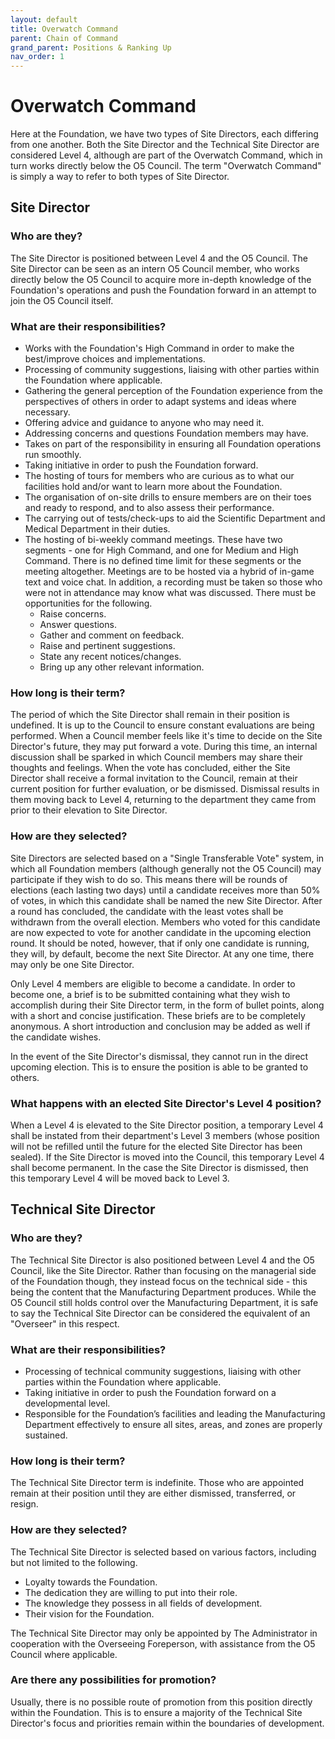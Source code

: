 ```yaml
---
layout: default
title: Overwatch Command
parent: Chain of Command
grand_parent: Positions & Ranking Up
nav_order: 1
---
```


# Overwatch Command
Here at the Foundation, we have two types of Site Directors, each differing from one another. Both the Site Director and the Technical Site Director are considered Level 4, although are part of the Overwatch Command, which in turn works directly below the O5 Council. The term "Overwatch Command" is simply a way to refer to both types of Site Director.

## Site Director
### Who are they?
The Site Director is positioned between Level 4 and the O5 Council. The Site Director can be seen as an intern O5 Council member, who works directly below the O5 Council to acquire more in-depth knowledge of the Foundation's operations and push the Foundation forward in an attempt to join the O5 Council itself.

### What are their responsibilities?
- Works with the Foundation's High Command in order to make the best/improve choices and implementations.
- Processing of community suggestions, liaising with other parties within the Foundation where applicable.
- Gathering the general perception of the Foundation experience from the perspectives of others in order to adapt systems and ideas where necessary.
- Offering advice and guidance to anyone who may need it.
- Addressing concerns and questions Foundation members may have.
- Takes on part of the responsibility in ensuring all Foundation operations run smoothly.
- Taking initiative in order to push the Foundation forward.
- The hosting of tours for members who are curious as to what our facilities hold and/or want to learn more about the Foundation.
- The organisation of on-site drills to ensure members are on their toes and ready to respond, and to also assess their performance.
- The carrying out of tests/check-ups to aid the Scientific Department and Medical Department in their duties.
- The hosting of bi-weekly command meetings. These have two segments - one for High Command, and one for Medium and High Command. There is no defined time limit for these segments or the meeting altogether. Meetings are to be hosted via a hybrid of in-game text and voice chat. In addition, a recording must be taken so those who were not in attendance may know what was discussed. There must be opportunities for the following.
    - Raise concerns.
    - Answer questions.
    - Gather and comment on feedback.
    - Raise and pertinent suggestions.
    - State any recent notices/changes.
    - Bring up any other relevant information.

### How long is their term?
The period of which the Site Director shall remain in their position is undefined. It is up to the Council to ensure constant evaluations are being performed. When a Council member feels like it's time to decide on the Site Director's future, they may put forward a vote. During this time, an internal discussion shall be sparked in which Council members may share their thoughts and feelings. When the vote has concluded, either the Site Director shall receive a formal invitation to the Council, remain at their current position for further evaluation, or be dismissed. Dismissal results in them moving back to Level 4, returning to the department they came from prior to their elevation to Site Director.

### How are they selected?
Site Directors are selected based on a "Single Transferable Vote" system, in which all Foundation members (although generally not the O5 Council) may participate if they wish to do so. This means there will be rounds of elections (each lasting two days) until a candidate receives more than 50% of votes, in which this candidate shall be named the new Site Director. After a round has concluded, the candidate with the least votes shall be withdrawn from the overall election. Members who voted for this candidate are now expected to vote for another candidate in the upcoming election round. It should be noted, however, that if only one candidate is running, they will, by default, become the next Site Director. At any one time, there may only be one Site Director.

Only Level 4 members are eligible to become a candidate. In order to become one, a brief is to be submitted containing what they wish to accomplish during their Site Director term, in the form of bullet points, along with a short and concise justification. These briefs are to be completely anonymous. A short introduction and conclusion may be added as well if the candidate wishes.

In the event of the Site Director's dismissal, they cannot run in the direct upcoming election. This is to ensure the position is able to be granted to others.

### What happens with an elected Site Director's Level 4 position?
When a Level 4 is elevated to the Site Director position, a temporary Level 4 shall be instated from their department's Level 3 members (whose position will not be refilled until the future for the elected Site Director has been sealed). If the Site Director is moved into the Council, this temporary Level 4 shall become permanent. In the case the Site Director is dismissed, then this temporary Level 4 will be moved back to Level 3.

## Technical Site Director
### Who are they?
The Technical Site Director is also positioned between Level 4 and the O5 Council, like the Site Director. Rather than focusing on the managerial side of the Foundation though, they instead focus on the technical side - this being the content that the Manufacturing Department produces. While the O5 Council still holds control over the Manufacturing Department, it is safe to say the Technical Site Director can be considered the equivalent of an "Overseer" in this respect.

### What are their responsibilities?
- Processing of technical community suggestions, liaising with other parties within the Foundation where applicable.
- Taking initiative in order to push the Foundation forward on a developmental level.
- Responsible for the Foundation’s facilities and leading the Manufacturing Department effectively to ensure all sites, areas, and zones are properly sustained.

### How long is their term?
The Technical Site Director term is indefinite. Those who are appointed remain at their position until they are either dismissed, transferred, or resign.

### How are they selected?
The Technical Site Director is selected based on various factors, including but not limited to the following.

- Loyalty towards the Foundation.
- The dedication they are willing to put into their role.
- The knowledge they possess in all fields of development.
- Their vision for the Foundation.

The Technical Site Director may only be appointed by The Administrator in cooperation with the Overseeing Foreperson, with assistance from the O5 Council where applicable.

### Are there any possibilities for promotion?
Usually, there is no possible route of promotion from this position directly within the Foundation. This is to ensure a majority of the Technical Site Director's focus and priorities remain within the boundaries of development.